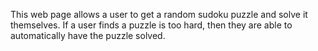This web page allows a user to get a random sudoku puzzle and solve it themselves.
If a user finds a puzzle is too hard, then they are able to automatically have the puzzle solved.
